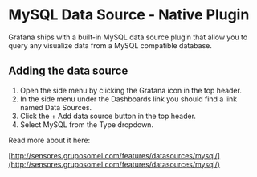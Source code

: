 # MySQL Data Source -  Native Plugin

Grafana ships with a built-in MySQL data source plugin that allow you to query any visualize data from a MySQL compatible database.

## Adding the data source

1. Open the side menu by clicking the Grafana icon in the top header.
2. In the side menu under the Dashboards link you should find a link named Data Sources.
3. Click the + Add data source button in the top header.
4. Select MySQL from the Type dropdown.

Read more about it here:

[http://sensores.gruposomel.com/features/datasources/mysql/](http://sensores.gruposomel.com/features/datasources/mysql/)
